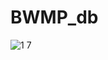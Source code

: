 # BWMP_db
![1 7](https://user-images.githubusercontent.com/28688554/33100807-0c5e6886-cf16-11e7-9890-04c9461e43b2.jpg)
